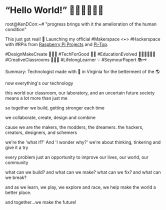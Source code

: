 # “Hello World!” 🚀🤖👾👨🏻‍💻

root@KenDCon:~# "progress brings with it the amelioration of the human condition"

This just got real! 🤖 Launching my official #Makerspace <•> #Hackerspace with #RPis from <a href="https://projects.raspberrypi.org/">Raspberry Pi Projects</a> and <a href="https://www.pi-top.com/">Pi-Top</a>.

#DesignMakeCreate 👨🏻‍💻 #TechForGood 📓🙏 #EducationEvolved 👩🏻‍🏫👨🏻‍💻 #CreativeClassrooms 👩🏻‍🎓 #LifelongLearner 💡 #SeymourPapert 📚🗝

Summary: Technologist made with 💚 in Virginia for the betterment of the 🌎

now everything's our technology

this world our classroom, our laboratory, and an uncertain future society means a lot more than just me

so together we build, getting stronger each time

we collaborate, create, design and combine

cause we are the makers, the modders, the dreamers. the hackers, creators, designers, and schemers

we're the 'what if?' And 'I wonder why?' we're about thinking, tinkering and give it a try

every problem just an opportunity to improve our lives, our world, our community

what can we build? and what can we make? what can we fix? and what can we break?

and as we learn, we play, we explore and race, we help make the world a better place.

and together...we make the future!
